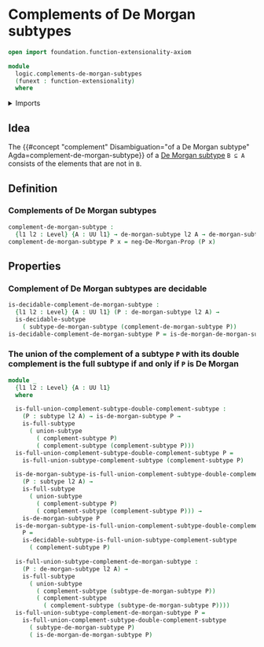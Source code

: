 # Complements of De Morgan subtypes

```agda
open import foundation.function-extensionality-axiom

module
  logic.complements-de-morgan-subtypes
  (funext : function-extensionality)
  where
```

<details><summary>Imports</summary>

```agda
open import foundation.complements-subtypes funext
open import foundation.decidable-subtypes funext
open import foundation.dependent-pair-types
open import foundation.double-negation funext
open import foundation.full-subtypes funext
open import foundation.involutions funext
open import foundation.negation funext
open import foundation.postcomposition-functions funext
open import foundation.powersets funext
open import foundation.propositional-truncations funext
open import foundation.subtypes funext
open import foundation.unions-subtypes funext
open import foundation.universe-levels

open import foundation-core.function-types

open import logic.complements-decidable-subtypes funext
open import logic.de-morgan-propositions funext
open import logic.de-morgan-subtypes funext
```

</details>

## Idea

The
{{#concept "complement" Disambiguation="of a De Morgan subtype" Agda=complement-de-morgan-subtype}}
of a [De Morgan subtype](logic.de-morgan-subtypes.md) `B ⊆ A` consists of the
elements that are not in `B`.

## Definition

### Complements of De Morgan subtypes

```agda
complement-de-morgan-subtype :
  {l1 l2 : Level} {A : UU l1} → de-morgan-subtype l2 A → de-morgan-subtype l2 A
complement-de-morgan-subtype P x = neg-De-Morgan-Prop (P x)
```

## Properties

### Complement of De Morgan subtypes are decidable

```agda
is-decidable-complement-de-morgan-subtype :
  {l1 l2 : Level} {A : UU l1} (P : de-morgan-subtype l2 A) →
  is-decidable-subtype
    ( subtype-de-morgan-subtype (complement-de-morgan-subtype P))
is-decidable-complement-de-morgan-subtype P = is-de-morgan-de-morgan-subtype P
```

### The union of the complement of a subtype `P` with its double complement is the full subtype if and only if `P` is De Morgan

```agda
module _
  {l1 l2 : Level} {A : UU l1}
  where

  is-full-union-complement-subtype-double-complement-subtype :
    (P : subtype l2 A) → is-de-morgan-subtype P →
    is-full-subtype
      ( union-subtype
        ( complement-subtype P)
        ( complement-subtype (complement-subtype P)))
  is-full-union-complement-subtype-double-complement-subtype P =
    is-full-union-subtype-complement-subtype (complement-subtype P)

  is-de-morgan-subtype-is-full-union-complement-subtype-double-complement-subtype :
    (P : subtype l2 A) →
    is-full-subtype
      ( union-subtype
        ( complement-subtype P)
        ( complement-subtype (complement-subtype P))) →
    is-de-morgan-subtype P
  is-de-morgan-subtype-is-full-union-complement-subtype-double-complement-subtype
    P =
    is-decidable-subtype-is-full-union-subtype-complement-subtype
      ( complement-subtype P)

  is-full-union-subtype-complement-de-morgan-subtype :
    (P : de-morgan-subtype l2 A) →
    is-full-subtype
      ( union-subtype
        ( complement-subtype (subtype-de-morgan-subtype P))
        ( complement-subtype
          ( complement-subtype (subtype-de-morgan-subtype P))))
  is-full-union-subtype-complement-de-morgan-subtype P =
    is-full-union-complement-subtype-double-complement-subtype
      ( subtype-de-morgan-subtype P)
      ( is-de-morgan-de-morgan-subtype P)
```
